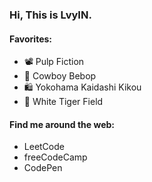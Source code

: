 ### Hi, This is LvyIN.

#### Favorites:

- 📽️ Pulp Fiction 
- 🚀 Cowboy Bebop
- 🛍️ Yokohama Kaidashi Kikou
- 🎵 White Tiger Field

#### Find me around the web:

- LeetCode
- freeCodeCamp
- CodePen

<!--
**lvyin1122/lvyin1122** is a ✨ _special_ ✨ repository because its `README.md` (this file) appears on your GitHub profile.

Here are some ideas to get you started:

- 🔭 I’m currently working on ...
- 🌱 I’m currently learning ...
- 👯 I’m looking to collaborate on ...
- 🤔 I’m looking for help with ...
- 💬 Ask me about ...
- 📫 How to reach me: ...
- 😄 Pronouns: ...
- ⚡ Fun fact: ...
-->
